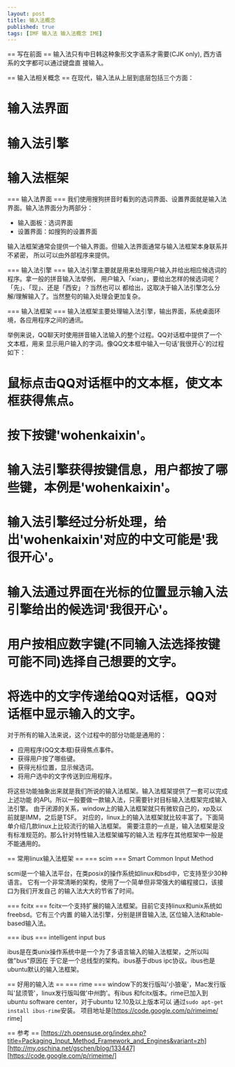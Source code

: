 ```yaml
---
layout: post
title: 输入法概念
published: true
tags: [IMF 输入法 输入法概念 IME]
---
```


== 写在前面 ==
输入法只有中日韩这种象形文字语系才需要(CJK only), 西方语系的文字都可以通过键盘直
接输入。

== 输入法相关概念 ==
在现代，输入法从上层到底层包括三个方面：

# 输入法界面
# 输入法引擎
# 输入法框架

=== 输入法界面 ===
我们使用搜狗拼音时看到的选词界面、设置界面就是输入法界面。输入法界面分为两部分：
* 输入面板：选词界面
* 设置界面：如搜狗的设置界面

输入法框架通常会提供一个输入界面。但输入法界面通常与输入法框架本身联系并不紧密，
所以可以由外部程序来提供。

=== 输入法引擎 ===
输入法引擎主要就是用来处理用户输入并给出相应候选词的程序。拿一般的拼音输入法举例，
用户输入「xian」，要给出怎样的候选词呢？「先」、「现」、还是「西安」？当然也可以
都给出，这取决于输入法引擎怎么分解/理解输入了。当然整句的输入处理会更加复杂。

=== 输入法框架 ===
输入法框架主要处理输入法引擎，输出界面，系统桌面环境，各应用程序之间的通讯。

举例来说，QQ聊天时使用拼音输入法输入的整个过程。QQ对话框中提供了一个文本框，用来
显示用户输入的字词。像QQ文本框中输入一句话'我很开心'的过程如下：
# 鼠标点击QQ对话框中的文本框，使文本框获得焦点。
# 按下按键'wohenkaixin'。
# 输入法引擎获得按键信息，用户都按了哪些键，本例是'wohenkaixin'。
# 输入法引擎经过分析处理，给出'wohenkaixin'对应的中文可能是'我很开心'。
# 输入法通过界面在光标的位置显示输入法引擎给出的候选词'我很开心'。
# 用户按相应数字键(不同输入法选择按键可能不同)选择自己想要的文字。
# 将选中的文字传递给QQ对话框，QQ对话框中显示输入的文字。

对于所有的输入法来说，这个过程中的部分功能是通用的：
* 应用程序(QQ文本框)获得焦点事件。
* 获得用户按了哪些键。
* 获得光标位置，显示候选词。
* 将用户选中的文字传送到应用程序。

将这些功能抽象出来就是我们所说的输入法框架。输入法框架提供了一套可以完成上述功能
的API。所以一般要做一款输入法，只需要针对目标输入法框架完成输入法引擎。
由于闭源的关系，window上的输入法框架就只有微软自己的，xp及以前就是IMM，之后是TSF。
对应的，linux上的输入法框架就比较丰富了。下面简单介绍几款linux上比较流行的输入法框架。
需要注意的一点是，输入法框架是没有标准规范的。那么针对特性输入法框架编写的输入法
程序在其他框架中一般是不能通用的。

== 常用linux输入法框架 ==
=== scim ===
Smart Common Input Method

scmi是一个输入法平台，在类posix的操作系统如linux和bsd中，它支持至少30种语言。
它有一个非常清晰的架构，使用了一个简单但非常强大的编程接口，该接口为我们开发自己
的输入法大大的节省了时间。

=== fcitx ===
fcitx一个支持扩展的输入法框架。目前它支持linux和unix系统如freebsd。它有三个内置
的输入法引擎，分别是拼音输入法, 区位输入法和table-based输入法。

=== ibus ===
intelligent input bus

ibus是在类unix操作系统中是一个为了多语言输入的输入法框架，之所以叫做"bus"原因在
于它是一个总线型的架构。ibus基于dbus ipc协议。ibus也是ubuntu默认的输入法框架。

== 好用的输入法 ==
=== rime ===
window下的发行版叫'小狼毫'，Mac发行版叫'鼠须管'，linux发行版叫做'中州韵'。有ibus
和fcitx版本。rime已加入到ubuntu software center，对于ubuntu 12.10及以上版本可以
通过`sudo apt-get install ibus-rime`安装。
项目地址是[https://code.google.com/p/rimeime/ rime]

== 参考 ==
[https://zh.opensuse.org/index.php?title=Packaging_Input_Method_Framework_and_Engines&variant=zh]
[http://my.oschina.net/gschen/blog/133447]
[https://code.google.com/p/rimeime/]

